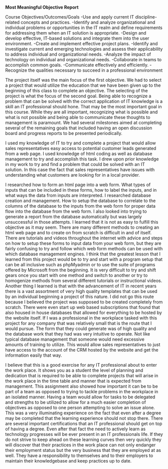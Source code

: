 **Most Meaningful Objective Report**

Course Objectives/Outcomes/Goals 
-Use and apply current IT discipline-related concepts and practices.
-Identify and analyze organizational and individual problems or 
opportunities in the IT realm and define requirements for addressing them 
when an IT solution is appropriate.
-Design and develop effective, IT-based solutions and integrate them into the
user environment.
-Create and implement effective project plans.
-Identify and investigate current and emerging technologies and assess their 
applicability to address individual and organizational needs.
-Analyze the impact of technology on individual and organizational needs.
-Collaborate in teams to accomplish common goals.
-Communicate effectively and efficiently.
-Recognize the qualities necessary to succeed in a professional environment

The project itself was the main focus of the first objective. We had to select a project that would utilize the education that we have been given up to the beginning of this class to complete an objective. The selecting of the project is what the focus of the second goal. Being able to recognize a problem that can be solved with the correct application of IT knowledge is a skill an IT professional should hone. That may be the most important goal in this course. While they are all important, recognizing what is possible and what is not possible and being able to communicate these thoughts to management is paramount. We had several milestones aimed at completing several of the remaining goals that included having an open discussion board and progress reports to be presented periodically. 

I used my knowledge of IT to try and complete a project that would allow sales representatives easy access to potential customer leads generated from a web page. I used knowledge of html coding as well as database management to try and accomplish this task. I drew upon prior knowledge in my work to try and find a problem that could be solved with an IT solution. In this case the fact that sales representatives have issues with understanding what customers are looking for in a local provider. 

I researched how to form an html page into a web form. What types of inputs that can be included in these forms, how to label the inputs, and in what ways the data from inputs are interpreted. I researched database creation and management. How to setup the database to correlate to the columns of the database to the inputs from the web form for proper data flow into the database from the web form.  I also looked into trying to generate a report from the database automatically but was largely unsuccessful in those attempts. 
I learned that it is not as easy to fulfill this objective as it may seem. There are many different methods to creating an html web page and to create on from scratch is difficult in and of itself. There are tutorials and videos throughout the internet with advice and steps on how to setup these forms to input data from your web form, but they are fairly confusing to try and follow which web form methods can be used with which database management engines. I think that the greatest lesson that I learned from this project would be to try and start with a program setup that can be all inclusive such as phpMyadmin or to use the suite of programs offered by Microsoft from the beginning. It is very difficult to try and shift gears once you start with one method and switch to another or try to homogenize methods from several different  tutorials or instructional videos. Another thing I learned is that with the advancement of IT in recent years there is a vast assortment of very high quality templates that can be used by an individual beginning a project of this nature. I did not go this route because I believed the project was supposed to be created completely from scratch. There were even start up web based subscriptions that  found that also housed in house databases that allowed for everything to be hosted by the website itself. If I was a professional in the workplace tasked with this project for any company that was relatively small that is the route that I would pursue. The form that they could generate was of high quality and the database work that they had was very intuitive to operate. Not like typical database management that someone would need excessive amounts of training to utilize. This would allow sales representatives to just have access to the account of the CRM hosted by the website and get the information easily that way. 

I believe that this is a good exercise for any IT professional about to enter the work place. It shows you as a student the level of planning and dedication that is required to be able to complete projects that will arise in the work place in the time table and manner that is expected from management. This assignment also showed how important it can be to be part of a team as opposed to trying to tackle problems in the workplace in an isolated manner. Having a team would allow for tasks to be delegated and strengths to be utilized to allow for a much easier completion of objectives as opposed to one person attempting to solve an issue alone. This was a very illuminating experience on the fact that even after a degree may be completed that the learning experience should not stop there. There are several important certifications that an IT professional should get on top of having a degree. Even after that fact the need to actively learn as technology progresses will be ever present in an IT professionals life. If they do not strive to keep ahead on these learning curves then very quickly they will discover that their practices in the work place can not only endanger their employment status but the very business that they are employed at as well. They have a responsibility to themselves and to their employers to maintain their knowledgebase and keep practices up to date. 
